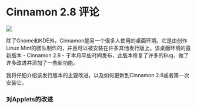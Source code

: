 Cinnamon 2.8 评论
================================================================================
![](https://www.maketecheasier.com/assets/uploads/2015/11/cinnamon-2-8-featured.jpg)

除了Gnome和KDE外，Cinnamon是另一个很多人使用的桌面环境。它是由创作Linux Mint的团队制作的，并且可以被安装在许多其他发行版上。该桌面环境的最新版本 - Cinnamon 2.8 - 于本月早些时间发布，此版本修复了许多的Bug、做了许多改进并添加了一些新功能。

我将仔细介绍该发行版本的主要改进，以及如何更新到Cinnamon 2.8或者第一次安装它。

### 对Applets的改进 ###

